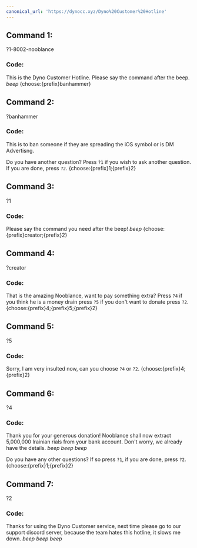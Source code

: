 ```yaml
---
canonical_url: 'https://dynocc.xyz/Dyno%20Customer%20Hotline'
---
```


## Command 1:
?1-8002-nooblance

### Code:
This is the Dyno Customer Hotline. Please say the command after the beep. *beep* 
{choose:{prefix}banhammer}

## Command 2:
?banhammer

### Code:
This is to ban someone if they are spreading the iOS symbol or is DM Advertisng. 

Do you have another question? Press `?1` if you wish to ask another question. If you are done, press `?2`. 
{choose:{prefix}1;{prefix}2}

## Command 3:
?1

### Code:
Please say the command you need after the beep! *beep* 
{choose:{prefix}creator;{prefix}2}

## Command 4:
?creator

### Code:
That is the amazing Nooblance, want to pay something extra? Press `?4` if you think he is a money drain press `?5` if you don't want to donate press `?2`. 
{choose:{prefix}4;{prefix}5;{prefix}2}

## Command 5:
?5

### Code:
Sorry, I am very insulted now, can you choose `?4` or `?2`.
{choose:{prefix}4;{prefix}2}

## Command 6:
?4

### Code:
Thank you for your generous donation! Nooblance shall now extract 5,000,000 Irainian rials from your bank account. Don't worry, we already have the details. *beep* *beep* *beep*

Do you have any other questions? If so press `?1`, if you are done, press `?2`. 
{choose:{prefix}1;{prefix}2}

## Command 7:
?2

### Code:
Thanks for using the Dyno Customer service, next time please go to our support discord server, because the team hates this hotline, it slows me down. *beep* *beep* *beep*
